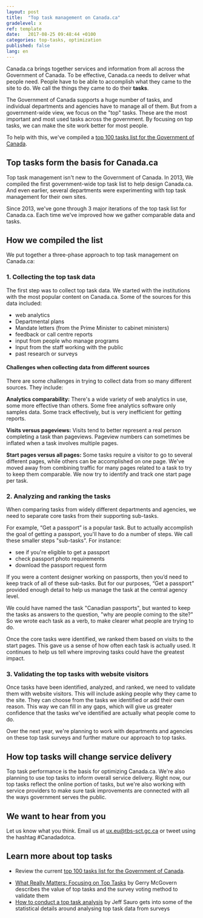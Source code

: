 ```yaml
---
layout: post
title:  "Top task management on Canada.ca"
gradelevel: x
ref: template
date:   2017-08-25 09:48:44 +0100
categories: top-tasks, optimization
published: false
lang: en
---
```


<!-- Goals

* help understand why we're collecting top tasks
** How does it make things better for people?
* what exactly are tasks? how are they different from services? what about the sub-tasks and offline tasks that are important?
* how do we manage canada.ca performance by what the user is trying to do?

-->

Canada.ca brings together services and information from all across the Government of Canada. To be effective, Canada.ca needs to deliver what people need. People have to be able to accomplish what they came to the site to do. We call the things they came to do their **tasks**.

The Government of Canada supports a huge number of tasks, and individual departments and agencies have to manage all of them. But from a government-wide view, we focus on the "top" tasks. These are the most important and most used tasks across the government. By focusing on top tasks, we can make the site work better for most people.

To help with this, we've compiled a [top 100 tasks list for the Government of Canada](https://canada-ca.github.io/pages/top-task-list-canada-ca.html).

## Top tasks form the basis for Canada.ca

Top task management isn't new to the Government of Canada. In 2013, We compiled the first government-wide top task list to help design Canada.ca. And even earlier, several departments were experimenting with top task management for their own sites.

Since 2013, we've gone through 3 major iterations of the top task list for Canada.ca. Each time we've improved how we gather comparable data and tasks.

## How we compiled the list

We put together a three-phase approach to top task management on Canada.ca:

### 1. Collecting the top task data

The first step was to collect top task data. We started with the institutions with the most popular content on Canada.ca. Some of the sources for this data included:

* web analytics 
* Departmental plans
* Mandate letters (from the Prime Minister to cabinet ministers)
* feedback or call centre reports
* input from people who manage programs
* Input from the staff working with the public
* past research or surveys

#### Challenges when collecting data from different sources

There are some challenges in trying to collect data from so many different sources. They include:

<b>Analytics comparability:</b> There's a wide variety of web analytics in use, some more effective than others. Some free analytics software only samples data. Some track effectively, but is very inefficient for getting reports.

<b>Visits versus pageviews:</b> Visits tend to better represent a real person completing a task than pageviews. Pageview numbers can sometimes be inflated when a task involves multiple pages.

<b>Start pages versus all pages:</b> Some tasks require a visitor to go to several different pages, while others can be accomplished on one page. We've moved away from combining traffic for many pages related to a task to try to keep them comparable. We now try to identify and track one start page per task.

### 2. Analyzing and ranking the tasks

When comparing tasks from widely different departments and agencies, we need to separate core tasks from their supporting sub-tasks.

For example, “Get a passport” is a popular task. But to actually accomplish the goal of getting a passport, you'll have to do a number of steps. We call these smaller steps "sub-tasks". For instance:

- see if you're eligible to get a passport
- check passport photo requirements
- download the passport request form

If you were a content designer working on passports, then you’d need to keep track of all of these sub-tasks. But for our purposes, “Get a passport” provided enough detail to help us manage the task at the central agency level.

We could have named the task "Canadian passports", but wanted to keep the tasks as answers to the question, "why are people coming to the site?" So we wrote each task as a verb, to make clearer what people are trying to do. 

Once the core tasks were identified, we ranked them based on visits to the start pages. This gave us a sense of how often each task is actually used. It continues to help us tell where improving tasks could have the greatest impact.

### 3. Validating the top tasks with website visitors

Once tasks have been identified, analyzed, and ranked, we need to validate them with website visitors. This will include asking people why they came to the site. They can choose from the tasks we identified or add their own reason. This way we can fill in any gaps, which will give us greater confidence that the tasks we've identified are actually what people come to do.

Over the next year, we're planning to work with departments and agencies on these top task surveys and further mature our approach to top tasks. 

## How top tasks will change service delivery

Top task performance is the basis for optimizing Canada.ca. We're also planning to use top tasks to inform overall service delivery. Right now, our top tasks reflect the online portion of tasks, but we're also working with service providers to make sure task improvements are connected with all the ways government serves the public.

## We want to hear from you

Let us know what you think. Email us at <ux.eu@tbs-sct.gc.ca> or tweet using the hashtag #Canadadotca.

## Learn more about top tasks

* Review the current [top 100 tasks list for the Government of Canada](https://canada-ca.github.io/pages/top-task-list-canada-ca.html).
<!--
* For more on how we've been asking departments and agencies to think about and provide us comparable top task data, please read [How to identify top tasks]().
* [Making Canada.ca for Canadians]() tells about how we originally used the top 100 tasks in 2013 to design Canada.ca navigation
* [How we're optimizing top tasks on Canada.ca](https://canada-ca.github.io/category/2017/08/21/optimization-overview.html) shares more about how we're focusing now on improving specific top tasks on Canada.ca
-->
* [What Really Matters: Focusing on Top Tasks](https://alistapart.com/article/what-really-matters-focusing-on-top-tasks) by Gerry McGovern describes the value of top tasks and the survey voting method to validate them
* [How to conduct a top task analysis](https://measuringu.com/top-tasks/) by Jeff Sauro gets into some of the statistical details around analysing top task data from surveys
